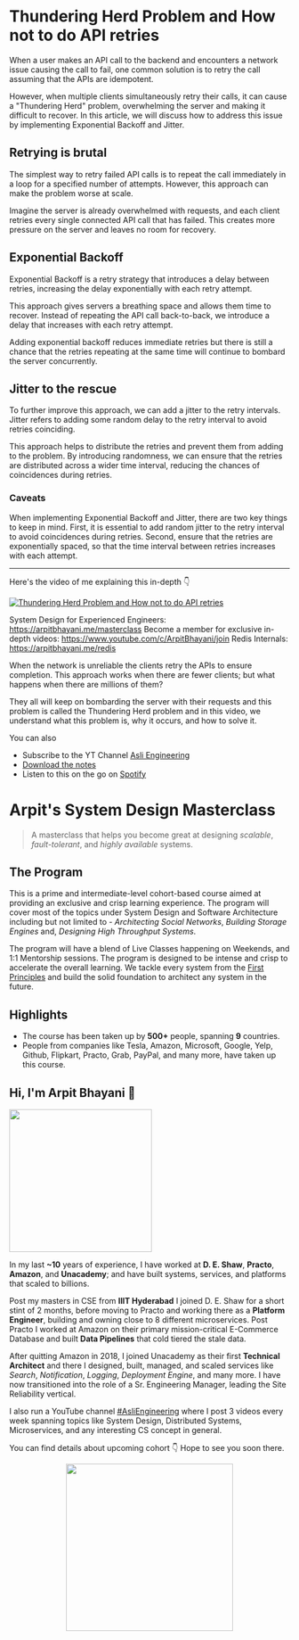 Thundering Herd Problem and How not to do API retries
===


When a user makes an API call to the backend and encounters a network issue causing the call to fail, one common solution is to retry the call assuming that the APIs are idempotent.

However, when multiple clients simultaneously retry their calls, it can cause a "Thundering Herd" problem, overwhelming the server and making it difficult to recover. In this article, we will discuss how to address this issue by implementing Exponential Backoff and Jitter.

## Retrying is brutal

The simplest way to retry failed API calls is to repeat the call immediately in a loop for a specified number of attempts. However, this approach can make the problem worse at scale.

Imagine the server is already overwhelmed with requests, and each client retries every single connected API call that has failed. This creates more pressure on the server and leaves no room for recovery.

## Exponential Backoff

Exponential Backoff is a retry strategy that introduces a delay between retries, increasing the delay exponentially with each retry attempt.

This approach gives servers a breathing space and allows them time to recover. Instead of repeating the API call back-to-back, we introduce a delay that increases with each retry attempt.

Adding exponential backoff reduces immediate retries but there is still a chance that the retries repeating at the same time will continue to bombard the server concurrently.

## Jitter to the rescue

To further improve this approach, we can add a jitter to the retry intervals. Jitter refers to adding some random delay to the retry interval to avoid retries coinciding.

This approach helps to distribute the retries and prevent them from adding to the problem. By introducing randomness, we can ensure that the retries are distributed across a wider time interval, reducing the chances of coincidences during retries.

### Caveats

When implementing Exponential Backoff and Jitter, there are two key things to keep in mind. First, it is essential to add random jitter to the retry interval to avoid coincidences during retries. Second, ensure that the retries are exponentially spaced, so that the time interval between retries increases with each attempt.

<hr />


<p>Here's the video of me explaining this in-depth 👇‍</p>

[![Thundering Herd Problem and How not to do API retries](https://i.ytimg.com/vi/8sTuCPh3s0s/mqdefault.jpg)](https://www.youtube.com/watch?v=8sTuCPh3s0s)

System Design for Experienced Engineers: https://arpitbhayani.me/masterclass
Become a member for exclusive in-depth videos: https://www.youtube.com/c/ArpitBhayani/join
Redis Internals: https://arpitbhayani.me/redis

When the network is unreliable the clients retry the APIs to ensure completion. This approach works when there are fewer clients; but what happens when there are millions of them?

They all will keep on bombarding the server with their requests and this problem is called the Thundering Herd problem and in this video, we understand what this problem is, why it occurs, and how to solve it.

You can also
 - Subscribe to the YT Channel [Asli Engineering](https://youtube.com/c/ArpitBhayani)
 - [Download the notes](https://drive.google.com/file/d/1YeEfBgoVpFBVjVJqd2v9sRK3owBLaTpc/view?usp=share_link)
 - Listen to this on the go on [Spotify](https://open.spotify.com/show/7qMoamm2iZQrsPVm6IQLoD)

# Arpit's System Design Masterclass

> A masterclass that helps you become great at designing _scalable_, _fault-tolerant_, and _highly available_ systems.

## The Program

This is a prime and intermediate-level cohort-based course aimed at providing an exclusive and crisp learning experience. The program will cover most of the topics under System Design and Software Architecture including but not limited to - _Architecting Social Networks_, _Building Storage Engines_ and, _Designing High Throughput Systems_.

The program will have a blend of Live Classes happening on Weekends, and 1:1 Mentorship sessions. The program is designed to be intense and crisp to accelerate the overall learning. We tackle every system from the [First Principles](https://en.wikipedia.org/wiki/First_principle) and build the solid foundation to architect any system in the future.


## Highlights

 - The course has been taken up by __500+__ people, spanning __9__ countries.
 - People from companies like Tesla, Amazon, Microsoft, Google, Yelp, Github, Flipkart, Practo, Grab, PayPal, and many more, have taken up this course.


## Hi, I'm Arpit Bhayani 👋

<img width="256px" src="https://arpitbhayani.me/static/img/arpit.jpg" />

In my last **~10** years of experience, I have worked at **D. E. Shaw**, **Practo**, **Amazon**, and **Unacademy**; and have built systems, services, and platforms that scaled to billions.

Post my masters in CSE from **IIIT Hyderabad** I joined D. E. Shaw for a short stint of 2 months, before moving to Practo and working there as a **Platform Engineer**, building and owning close to 8 different microservices. Post Practo I worked at Amazon on their primary mission-critical E-Commerce Database and built **Data Pipelines** that cold tiered the stale data.

After quitting Amazon in 2018, I joined Unacademy as their first **Technical Architect** and there I designed, built, managed, and scaled services like _Search_, _Notification_, _Logging_, _Deployment Engine_, and many more. I have now transitioned into the role of a Sr. Engineering Manager, leading the Site Reliability vertical.

I also run a YouTube channel [#AsliEngineering](https://www.youtube.com/c/ArpitBhayani) where I post 3 videos every week spanning topics like System Design, Distributed Systems, Microservices, and any interesting CS concept in general.

You can find details about upcoming cohort 👇‍ Hope to see you soon there.

<center>
<a target="_blank" href="https://arpitbhayani.me/masterclass">
<img src="https://user-images.githubusercontent.com/4745789/137859181-d4499cf4-ce65-4466-8b88-a078ece0f081.PNG" width="300px" />
</a>
</center>